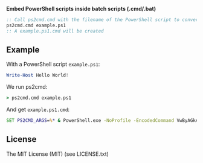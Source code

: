 **Embed PowerShell scripts inside batch scripts (.cmd/.bat)**

````bat
:: Call ps2cmd.cmd with the filename of the PowerShell script to convert
ps2cmd.cmd example.ps1
:: A example.ps1.cmd will be created
````

## Example

With a PowerShell script `example.ps1`:
````powershell
Write-Host Hello World!
````

We run ps2cmd:
````bat
> ps2cmd.cmd example.ps1
````

And get `example.ps1.cmd`:
````bat
SET PS2CMD_ARGS=%* & PowerShell.exe -NoProfile -EncodedCommand VwByAGkAdABlAC0ASABvAHMAdAAgACQAZQBuAHYAOgBQAFMAMgBDAE0ARABfAEEAUgBHAFMAOwAgAGYAdQBuAGMAdABpAG8AbgAgAHMAdABlAHAAMgAgAHsAIABXAHIAaQB0AGUALQBIAG8AcwB0ACAASABlAGwAbABvACAAVwBvAHIAbABkACEADQAKACAAfQANAAoAcwB0AGUAcAAyACAAJABlAG4AdgA6AFAAUwAyAEMATQBEAF8AQQBSAEcAUwA=
````

## License

The MIT License (MIT) (see LICENSE.txt)
